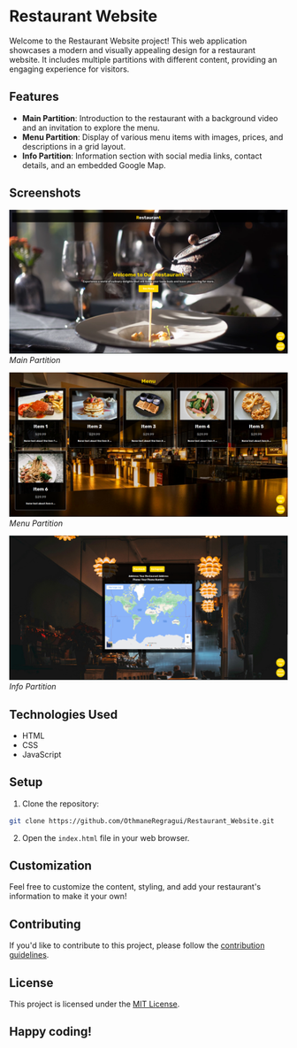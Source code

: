 
# Restaurant Website

Welcome to the Restaurant Website project! This web application showcases a modern and visually appealing design for a restaurant website. It includes multiple partitions with different content, providing an engaging experience for visitors.

## Features

- **Main Partition**: Introduction to the restaurant with a background video and an invitation to explore the menu.
- **Menu Partition**: Display of various menu items with images, prices, and descriptions in a grid layout.
- **Info Partition**: Information section with social media links, contact details, and an embedded Google Map.
## Screenshots

![Main Partition](github/1-main.png)
*Main Partition*

![Menu Partition](github/2-menu.png)
*Menu Partition*

![Info Partition](github/3-info.png)
*Info Partition*

## Technologies Used

- HTML
- CSS
- JavaScript

## Setup

1. Clone the repository:

```bash
git clone https://github.com/OthmaneRegragui/Restaurant_Website.git
```

2. Open the `index.html` file in your web browser.

## Customization

Feel free to customize the content, styling, and add your restaurant's information to make it your own!

## Contributing

If you'd like to contribute to this project, please follow the [contribution guidelines](CONTRIBUTING.md).

## License

This project is licensed under the [MIT License](LICENSE).

## Happy coding!

